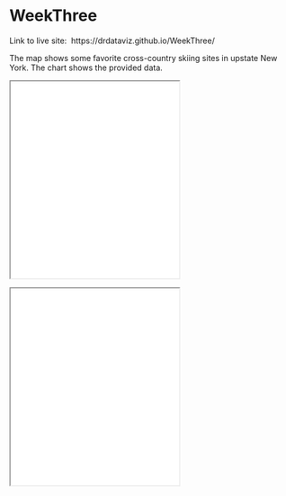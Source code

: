 # WeekThree <br>
<p>Link to live site:  https://drdataviz.github.io/WeekThree/</p>

<p>The map shows some favorite cross-country skiing sites in upstate New York.  The chart shows the provided data.</p>
<p><iframe src=”https://DRDataViz.github.io/leaflet-map-simple” width=”90%” height="350"></iframe></p>
<p><iframe src=”https://DRDataViz.github.io/highcharts-scatter-csv” width=”90%” height="350"></iframe></p>
